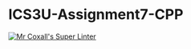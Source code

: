 # ICS3U-Assignment7-CPP
[![Mr Coxall's Super Linter](https://github.com/zaida-hammmel2108/ICS3U-Assignment7-CPP/workflows/Mr%20Coxall's%20Super%20Linter/badge.svg)](https://github.com/zaida-hammmel2108/ICS3U-Assignment7-CPP/actions/)
